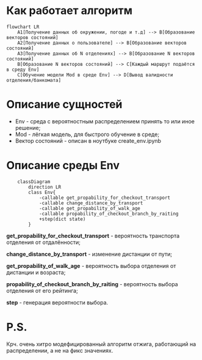 # Как работает алгоритм

```mermaid
flowchart LR
    A1[Получение данных об окружении, погоде и т.д] --> B[Образование векторов состояний]
    A2[Получение данных о пользователе] --> B[Образование векторов состояний]
    A3[Получение данных об N отделениях] --> B[Образование N векторов состояний]
    B[Образование N векторов состояний] --> C[Каждый маршрут подаётся в среду Env]
    C[Обучение модели Mod в среде Env] --> D[Вывод валидности отделения/банкомата]
```

# Описание сущностей
- Env - среда с вероятностным распределением принять то или иное решение;
- Mod - лёгкая модель, для быстрого обучение в среде;
- Вектор состояний - описан в ноутбуке create_env.ipynb

# Описание среды Env
```mermaid
    classDiagram
        direction LR
        class Env{
            -callable get_propability_for_checkout_transport
            -callable change_distance_by_transport
            -callable get_propability_of_walk_age
            -callable propability_of_checkout_branch_by_raiting
            +step(dict state)
        }
```

**get_propability_for_checkout_transport** - вероятность транспорта отделения от отдалённости;

**change_distance_by_transport** - изменение дистанции от пути;

**get_propability_of_walk_age** - вероятность выбора отделения от дистанции и возраста;

**propability_of_checkout_branch_by_raiting** - вероятность выбора отделения от его рейтинга;

**step** - генерация вероятности выбора.

# P.S.
Крч. очень хитро модефицированный алгоритм отжига, работающий на распределении, а не на фикс значениях.